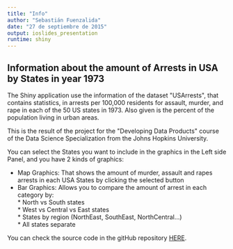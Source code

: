 ```yaml
---
title: "Info"
author: "Sebastián Fuenzalida"
date: "27 de septiembre de 2015"
output: ioslides_presentation
runtime: shiny
---
```


## Information about the amount of Arrests in USA by States in year 1973

The Shiny application use the information of the dataset "USArrests", that contains statistics, in arrests per 100,000 residents for assault, murder, and rape in each of the 50 US states in 1973. Also given is the percent of the population living in urban areas.  

This is the result of the project for the "Developing Data Products" course of the Data Science Specialization from the Johns Hopkins University.  

You can select the States you want to include in the graphics in the Left side Panel, and you have 2 kinds of graphics:  
* Map Graphics: That shows the amount of murder, assault and rapes arrests in each USA States by clicking the selected button  
* Bar Graphics: Allows you to compare the amount of arrest in each category by:  
      * North vs South states  
      * West vs Central vs East states  
      * States by region (NorthEast, SouthEast, NorthCentral...)  
      * All states separate  

You can check the source code in the gitHub repository [HERE](https://github.com/sfuenza/Developing-Data-Product---Project).